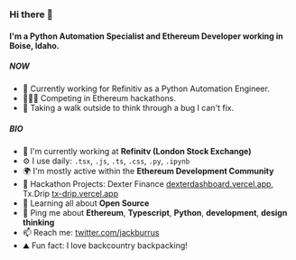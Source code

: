 ### Hi there 👋

#### I'm a Python Automation Specialist and Ethereum Developer working in Boise, Idaho.

##### NOW

- 💼 Currently working for Refinitiv as a Python Automation Engineer.
- 🏃🏼‍♂️ Competing in Ethereum hackathons.
- 🐞 Taking a walk outside to think through a bug I can't fix.

##### BIO

- 🏢 I'm currently working at **Refinitv (London Stock Exchange)**
- ⚙️ I use daily: `.tsx`, `.js`, `.ts`, `.css`, `.py`, `.ipynb`
- 🌍 I'm mostly active within the **Ethereum Development Community**
- 💅 Hackathon Projects: Dexter Finance [dexterdashboard.vercel.app](https://dexterdashboard.vercel.app/), Tx.Drip [tx-drip.vercel.app](https://tx-drip.vercel.app/)
- 🌱 Learning all about **Open Source**
- 💬 Ping me about **Ethereum**, **Typescript**, **Python**, **development**, **design thinking**
- 📫 Reach me: [twitter.com/jackburrus](https://twitter.com/jackburrus)
- ⛰ Fun fact: I love backcountry backpacking! 
